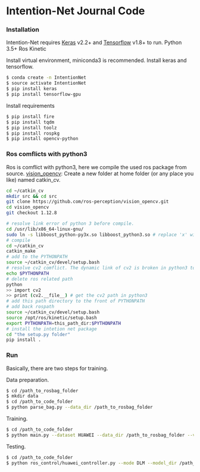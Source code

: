 # Intention-Net Journal Code

### Installation

Intention-Net requires [Keras](https://keras.io/) v2.2+ and [Tensorflow](https://www.tensorflow.org/) v1.8+ to run.
Python 3.5+
Ros Kinetic

Install virtual environment, miniconda3 is recommended.
Install keras and tensorflow.

```sh
$ conda create -n IntentionNet
$ source activate IntentionNet
$ pip install keras
$ pip install tensorflow-gpu
```

Install requirements

```sh
$ pip install fire
$ pip install tqdm
$ pip install toolz
$ pip install rospkg
$ pip install opencv-python
```

### Ros comflicts with python3

Ros is comflict with python3, here we compile the used ros package from source. 
[vision_opencv](http://wiki.ros.org/vision_opencv): Create a new folder at home folder (or any place you like) named catkin_cv. 

```sh
cd ~/catkin_cv
mkdir src && cd src
git clone https://github.com/ros-perception/vision_opencv.git
cd vision_opencv
git checkout 1.12.8

# resolve link error of python 3 before compile.
cd /usr/lib/x86_64-linux-gnu/
sudo ln -s libboost_python-py3x.so libboost_python3.so # replace 'x' with the python3 version in system
# compile
cd ~/catkin_cv
catkin_make
# add to the PYTHONPATH
source ~/catkin_cv/devel/setup.bash
# resolve cv2 comflict. The dynamic link of cv2 is broken in python3 together with ros.
echo $PYTHONPATH
# delete ros related path
python
>> import cv2
>> print (cv2.__file__) # get the cv2 path in python3
# add this path directory to the front of PYTHONPATH
# add back rospath
source ~/catkin_cv/devel/setup.bash
source /opt/ros/kinetic/setup.bash
export PYTHONPATH=this_path_dir:$PYTHONPATH
# install the intetion net package
cd "the setup.py folder"
pip install .
```

### Run
Basically, there are two steps for training.

Data preparation.
```sh
$ cd /path_to_rosbag_folder
$ mkdir data
$ cd /path_to_code_folder
$ python parse_bag.py --data_dir /path_to_rosbag_folder
```

Training.
```sh
$ cd /path_to_code_folder
$ python main.py --dataset HUAWEI --data_dir /path_to_rosbag_folder --val_dir /path_to_validation_dir(if not, use a part of training dataset for validation) --mode DLM --input_frame NORMAL
```

Testing.
```sh
$ cd /path_to_code_folder
$ python ros_control/huawei_controller.py --mode DLM --model_dir /path_to_model_dir --input_frame NORMAL 
```
